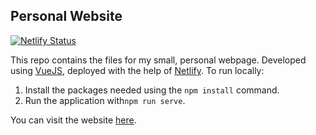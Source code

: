 ## Personal Website 

[![Netlify Status](https://api.netlify.com/api/v1/badges/5444ce06-bf41-4696-9aea-93b403ab3cb4/deploy-status)](https://app.netlify.com/sites/sgiannakis/deploys)

This repo contains the files for my small, personal webpage. 
Developed using [VueJS](https://vuejs.org/), deployed with the help of [Netlify](https://www.netlify.com/).
To run locally:

 1. Install the packages needed using the `npm install` command.
 2. Run the application with`npm run serve`.

You can visit the website [here](https://sgiannakis.netlify.app/).